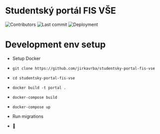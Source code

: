 # Studentský portál FIS VŠE

![Contributors](https://img.shields.io/github/contributors/jirkavrba/studentsky-portal-fis-vse?style=for-the-badge)
![Last commit](https://img.shields.io/github/last-commit/jirkavrba/studentsky-portal-fis-vse?style=for-the-badge)
![Deployment](https://img.shields.io/github/deployments/jirkavrba/studentsky-portal-fis-vse/studentsky-portal-fis-vse?style=for-the-badge)

# Development env setup

- Setup Docker

- `git clone https://github.com/jirkavrba/studentsky-portal-fis-vse`

- `cd studentsky-portal-fis-vse`

- `docker build -t portal .`

- `docker-compose build`

- `docker-compose up`

- Run migrations 

- :tada:
